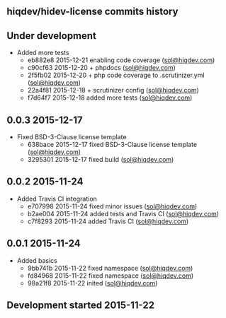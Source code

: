 hiqdev/hidev-license commits history
------------------------------------

## Under development

- Added more tests
    - eb882e8 2015-12-21 enabling code coverage (sol@hiqdev.com)
    - c90cf63 2015-12-20 + phpdocs (sol@hiqdev.com)
    - 2f5fb02 2015-12-20 + php code coverage to .scrutinizer.yml (sol@hiqdev.com)
    - 22a4f81 2015-12-18 + scrutinizer config (sol@hiqdev.com)
    - f7d64f7 2015-12-18 added more tests (sol@hiqdev.com)

## 0.0.3 2015-12-17

- Fixed BSD-3-Clause license template
    - 638bace 2015-12-17 fixed BSD-3-Clause license template (sol@hiqdev.com)
    - 3295301 2015-12-17 fixed build (sol@hiqdev.com)

## 0.0.2 2015-11-24

- Added Travis CI integration
    - e707998 2015-11-24 fixed minor issues (sol@hiqdev.com)
    - b2ae004 2015-11-24 added tests and Travis CI (sol@hiqdev.com)
    - c7f8293 2015-11-24 added Travis CI (sol@hiqdev.com)

## 0.0.1 2015-11-24

- Added basics
    - 9bb741b 2015-11-22 fixed namespace (sol@hiqdev.com)
    - fd84968 2015-11-22 fixed namespace (sol@hiqdev.com)
    - 98a21f8 2015-11-22 inited (sol@hiqdev.com)

## Development started 2015-11-22

